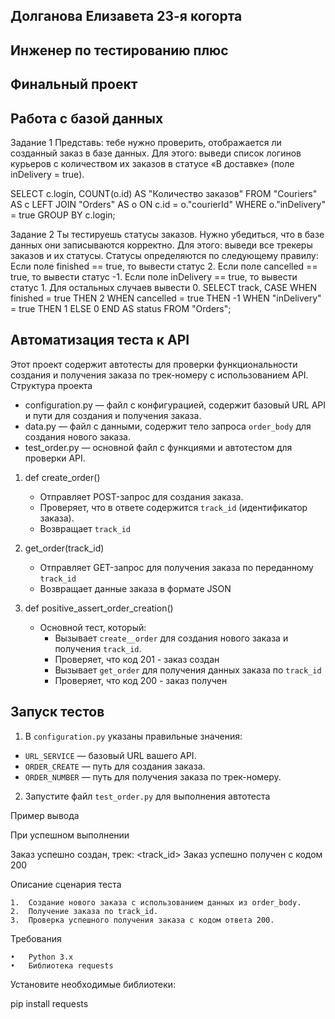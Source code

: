 ﻿## Долганова Елизавета 23-я когорта 
## Инженер по тестированию плюс 
## Финальный проект

## Работа с базой данных
Задание 1
Представь: тебе нужно проверить, отображается ли созданный заказ в базе данных.
Для этого: выведи список логинов курьеров с количеством их заказов в статусе «В доставке» (поле inDelivery = true).

 SELECT c.login, COUNT(o.id) AS "Количество заказов"
   FROM "Couriers" AS c
   LEFT JOIN "Orders" AS o ON c.id = o."courierId"
   WHERE o."inDelivery" = true
   GROUP BY c.login;


Задание 2
Ты тестируешь статусы заказов. Нужно убедиться, что в базе данных они записываются корректно.
Для этого: выведи все трекеры заказов и их статусы. 
Статусы определяются по следующему правилу:
Если поле finished == true, то вывести статус 2.
Если поле canсelled == true, то вывести статус -1.
Если поле inDelivery == true, то вывести статус 1.
Для остальных случаев вывести 0.
SELECT track,
          CASE
        WHEN finished = true THEN 2
        WHEN cancelled = true THEN -1
        WHEN "inDelivery" = true THEN 1
  ELSE 0 END AS status
      FROM "Orders";

## Автоматизация теста к API
Этот проект содержит автотесты для проверки функциональности создания и получения заказа по трек-номеру с использованием API.
Структура проекта
- configuration.py — файл с конфигурацией, содержит базовый URL API и пути для создания и получения заказа.
- data.py — файл с данными, содержит тело запроса `order_body` для создания нового заказа.
- test_order.py — основной файл с функциями и автотестом для проверки API.

1. def create_order()
   - Отправляет POST-запрос для создания заказа.
   - Проверяет, что в ответе содержится `track_id` (идентификатор заказа).
   - Возвращает `track_id` 

2. get_order(track_id)
   - Отправляет GET-запрос для получения заказа по переданному `track_id`
   - Возвращает данные заказа в формате JSON

3. def positive_assert_order_creation()
   - Основной тест, который:
     - Вызывает `create__order` для создания нового заказа и получения `track_id`.
     - Проверяет, что код 201 - заказ создан
     - Вызывает `get_order` для получения данных заказа по `track_id`
     - Проверяет, что код 200 - заказ получен

## Запуск тестов

1.  В `configuration.py` указаны правильные значения:
   - `URL_SERVICE` — базовый URL вашего API.
   - `ORDER_CREATE` — путь для создания заказа.
   - `ORDER_NUMBER` — путь для получения заказа по трек-номеру.

2. Запустите файл `test_order.py` для выполнения автотеста

Пример вывода

При успешном выполнении 

Заказ успешно создан, трек: <track_id>
Заказ успешно получен с кодом 200

Описание сценария теста

	1.	Создание нового заказа с использованием данных из order_body.
	2.	Получение заказа по track_id.
	3.	Проверка успешного получения заказа с кодом ответа 200.

Требования

	•	Python 3.x
	•	Библиотека requests

Установите необходимые библиотеки:

pip install requests
